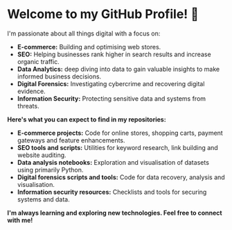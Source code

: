 # Welcome to my GitHub Profile! 👋

I'm passionate about all things digital with a focus on:

* **E-commerce:** Building and optimising web stores.
* **SEO:** Helping businesses rank higher in search results and increase organic traffic.
* **Data Analytics:** deep diving into data to gain valuable insights to make informed business decisions.
* **Digital Forensics:** Investigating cybercrime and recovering digital evidence.
* **Information Security:** Protecting sensitive data and systems from threats.

**Here's what you can expect to find in my repositories:**

* **E-commerce projects:** Code for online stores, shopping carts, payment gateways and feature enhancements.
* **SEO tools and scripts:**  Utilities for keyword research, link building and website auditing.
* **Data analysis notebooks:**  Exploration and visualisation of datasets using primarily Python.
* **Digital forensics scripts and tools:** Code for data recovery, analysis and visualisation.
* **Information security resources:**  Checklists and tools for securing systems and data.

**I'm always learning and exploring new technologies. Feel free to connect with me!** 
